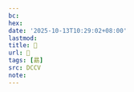 ```yaml
---
bc:
hex:
date: '2025-10-13T10:29:02+08:00'
lastmod:
title: 􂨉
url: 􂨉
tags: [勗]
src: DCCV
note:
---
```

